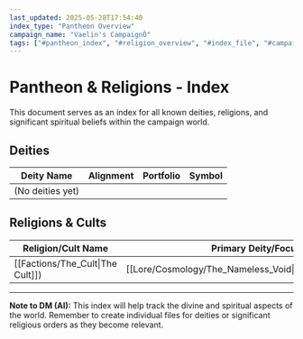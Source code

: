 ```yaml
---
last_updated: 2025-05-28T17:54:40
index_type: "Pantheon Overview"
campaign_name: "Vaelin's CampaignÒ"
tags: ["#pantheon_index", "#religion_overview", "#index_file", "#campaign_lore", "#deities", "#cults", "#spiritual_beliefs"] # (NEW/ENHANCED)
---
```

# Pantheon & Religions - Index

This document serves as an index for all known deities, religions, and significant spiritual beliefs within the campaign world.

## Deities

| Deity Name | Alignment | Portfolio | Symbol |
|---|---|---|---|
| (No deities yet) | | | |

## Religions & Cults

| Religion/Cult Name | Primary Deity/Focus | Influence |
|---|---|---|
| [[Factions/The_Cult\|The Cult]]) | [[Lore/Cosmology/The_Nameless_Void\|The_Nameless_Void]] | |

---
**Note to DM (AI):** This index will help track the divine and spiritual aspects of the world. Remember to create individual files for deities or significant religious orders as they become relevant.